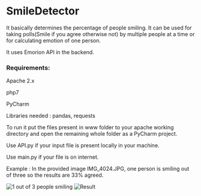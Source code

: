 # SmileDetector

It basically determines the percentage of people smiling. It can be used for taking polls(Smile if you agree otherwise not) by 
multiple people at a time or for calculating emotion of one person.

It uses Emorion API in the backend.

### Requirements:

Apache 2.x

php7

PyCharm

Libraries needed : pandas, requests

To run it put the files present in www folder to your apache working directory and open the remaining whole folder as a PyCharm project.

Use API.py if your input file is present locally in your machine.

Use main.py if your file is on internet.

Example : In the provided image IMG_4024.JPG, one person is smiling out of three so the results are 33% agreed.

![1 out of 3 people smiling](https://github.com/kprem193/SmileDetector/blob/master/IMG_4025.JPG)
![Result](https://github.com/kprem193/SmileDetector/blob/master/Screenshot%20(6).png)
